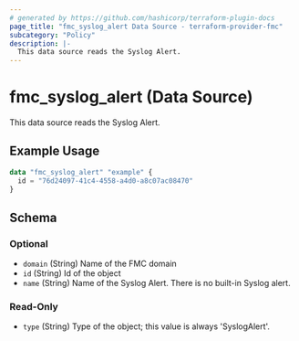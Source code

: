```yaml
---
# generated by https://github.com/hashicorp/terraform-plugin-docs
page_title: "fmc_syslog_alert Data Source - terraform-provider-fmc"
subcategory: "Policy"
description: |-
  This data source reads the Syslog Alert.
---
```


# fmc_syslog_alert (Data Source)

This data source reads the Syslog Alert.

## Example Usage

```terraform
data "fmc_syslog_alert" "example" {
  id = "76d24097-41c4-4558-a4d0-a8c07ac08470"
}
```

<!-- schema generated by tfplugindocs -->
## Schema

### Optional

- `domain` (String) Name of the FMC domain
- `id` (String) Id of the object
- `name` (String) Name of the Syslog Alert. There is no built-in Syslog alert.

### Read-Only

- `type` (String) Type of the object; this value is always 'SyslogAlert'.
